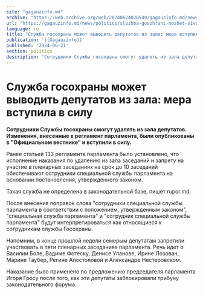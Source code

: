 ```yaml
---
site: "gagauzinfo.md"
archive: "https://web.archive.org/web/20240624020549/gagauzinfo.md/news/politics/sluzhba-gosohrani-mozhet-vivodit-deputatov-iz-zala-mera-vstupila-v-silu"
url: "https://gagauzinfo.md/news/politics/sluzhba-gosohrani-mozhet-vivodit-deputatov-iz-zala-mera-vstupila-v-silu"
language: ru
title: "Служба госохраны может выводить депутатов из зала: мера вступила в силу"
publication: '[[Gagauzinfo]]'
published: '2024-06-21'
section: politics
description: "Сотрудники Службы госохраны смогут удалять из зала депутатов. Изменения, внесенные в регламент парламента, были опубликованы в \"Официальном вестнике\" и вступили в силу."
---
```


# Служба госохраны может выводить депутатов из зала: мера вступила в силу

**Сотрудники Службы госохраны смогут удалять из зала депутатов. Изменения, внесенные в регламент парламента, были опубликованы в "Официальном вестнике" и вступили в силу.**

Ранее статьей 133 регламента парламента было установлено, что исполнение наказания по удалению из зала заседаний и запрету на участие в пленарных заседаниях на срок до 10 заседаний обеспечивают сотрудники специальной службы парламента на основании постановления, утвержденного законом.

Такая служба не определена в законодательной базе, пишет rupor.md.

После внесения поправок слова "сотрудники специальной службы парламента в соответствии с положением, утвержденным законом", "специальная служба парламента" и "сотрудник специальной службы парламента" будут интерпретироваться как относящиеся к сотрудникам службы Госохраны.

Напомним, в конце прошлой недели семерым депутатам запретили участвовать в пяти пленарных заседаниях парламента. Речь идет о Василии Боле, Вадиме Фотеску, Денисе Уланове, Ирине Лозован, Марине Таубер, Регине Апостоловой и Александре Нестеровском.

Наказание было применено по предложению председателя парламента Игоря Гросу после того, как эти депутаты заблокировали трибуну законодательного форума.